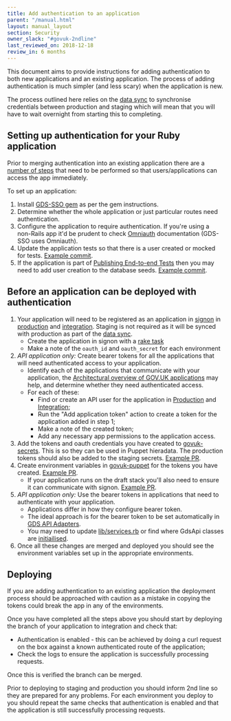 ```yaml
---
title: Add authentication to an application
parent: "/manual.html"
layout: manual_layout
section: Security
owner_slack: "#govuk-2ndline"
last_reviewed_on: 2018-12-18
review_in: 6 months
---
```


This document aims to provide instructions for adding authentication to both
new applications and an existing application. The process of adding
authentication is much simpler (and less scary) when the application is new.

The process outlined here relies on the [data sync][] to synchronise
credentials between production and staging which will mean that you will have
to wait overnight from starting this to completing.

## Setting up authentication for your Ruby application

Prior to merging authentication into an existing application there are a
[number of steps](#before-an-application-can-be-deployed-with-authentication)
that need to be performed so that users/applications can access the app
immediately.

To set up an application:

1. Install [GDS-SSO gem][gds-sso-gem] as per the gem instructions.
2. Determine whether the whole application or just particular routes need
   authentication.
3. Configure the application to require authentication. If you're using a
   non-Rails app it'd be prudent to check [Omniauth][] documentation (GDS-SSO
   uses Omniauth).
4. Update the application tests so that there is a user created or mocked for
   tests. [Example commit][gds-sso-test-user].
5. If the application is part of [Publishing End-to-end Tests][publishing-e2e]
   then you may need to add user creation to the database seeds.
   [Example commit][e2e-database-seeds].

## Before an application can be deployed with authentication

1. Your application will need to be registered as an application in
   [signon](../apps/signon.html) in [production][signon-production] and
   [integration][signon-integration]. Staging is not required as it will be
   synced with production as part of the [data sync][].
   - Create the application in signon with a [rake task][app-create-rake]
   - Make a note of the `oauth_id` and `oauth_secret` for each environment
2. *API application only:* Create bearer tokens for all the applications that will
   need authenticated access to your application.
   - Identify each of the applications that communicate with your application,
     the [Architectural overview of GOV.UK applications][arch-overview] may
     help, and determine whether they need authenticated access.
   - For each of these:
     - Find or create an API user for the application in
       [Production][api-user-production] and
       [Integration][api-user-integration];
     - Run the "Add application token" action to create a token for the
       application added in step 1;
     - Make a note of the created token;
     - Add any necessary app permissions to the application access.
3. Add the tokens and oauth credentials you have created to [govuk-secrets][].
   This is so they can be used in Puppet hieradata. The production tokens should
   also be added to the staging secrets. [Example PR][secrets-example-pr].
4. Create environment variables in [govuk-puppet][] for the tokens you have
   created. [Example PR][puppet-example-pr].
   - If your application runs on the draft stack you'll also need to ensure
     it can communicate with signon. [Example PR][draft-signon-example-pr].
5. *API application only:* Use the bearer tokens in applications that need to
   authenticate with your application.
   - Applications differ in how they configure bearer token.
   - The ideal approach is for the bearer token to be set automatically in
     [GDS API Adapters][gds-api-factory].
   - You may need to update [lib/services.rb][lib-services-example] or find
     where GdsApi classes are [initiailised][whitehall-rummager].
6. Once all these changes are merged and deployed you should see the
   environment variables set up in the appropriate environments.

## Deploying

If you are adding authentication to an existing application the deployment
process should be approached with caution as a mistake in copying the
tokens could break the app in any of the environments.

Once you have completed all the steps above you should start by deploying the
branch of your application to integration and check that:

- Authentication is enabled - this can be achieved by doing a curl request on
  the box against a known authenticated route of the application;
- Check the logs to ensure the application is successfully processing requests.

Once this is verified the branch can be merged.

Prior to deploying to staging and production you should inform 2nd line so they
are prepared for any problems. For each environment you deploy to you should
repeat the same checks that authentication is enabled and that the application
is still successfully processing requests.

[gds-sso-gem]: https://github.com/alphagov/gds-sso
[data sync]: https://github.com/alphagov/env-sync-and-backup
[Omniauth]: https://github.com/omniauth/omniauth
[gds-sso-test-user]: https://github.com/alphagov/content-store/pull/498/commits/f405ca84940efe9705ee48fc21f373dacc05da63
[publishing-e2e]: https://github.com/alphagov/publishing-e2e-tests
[e2e-database-seeds]: https://github.com/alphagov/content-store/pull/498/commits/cf41056f3cee446ef94043f3a3b074c71bcfa7d6
[signon-integration]: http://signon.integration.publishing.service.gov.uk
[signon-production]: http://signon.publishing.service.gov.uk
[app-create-rake]: https://github.com/alphagov/signon/blob/master/doc/usage.md#setup-rake-tasks
[arch-overview]: https://docs.publishing.service.gov.uk/manual/architecture.html
[api-user-production]: https://signon.publishing.service.gov.uk/api_users
[api-user-integration]: https://signon.integration.publishing.service.gov.uk/api_users
[govuk-secrets]: https://github.com/alphagov/govuk-secrets
[govuk-puppet]: https://github.com/alphagov/govuk-puppet
[secrets-example-pr]: https://github.com/alphagov/govuk-secrets/pull/517
[puppet-example-pr]: https://github.com/alphagov/govuk-puppet/pull/8426
[draft-signon-example-pr]: https://github.com/alphagov/govuk-puppet/pull/8439
[gds-api-factory]: https://github.com/alphagov/gds-api-adapters/pull/852
[lib-services-example]: https://github.com/alphagov/publisher/blob/008b79a902795aa25d102913e2f4f2fde1ac834b/app/lib/services.rb
[whitehall-rummager]: https://github.com/alphagov/whitehall/blob/7b5c5a086b89cb62ffba62b152a0a8dcfc10c8e6/config/initializers/rummager.rb
